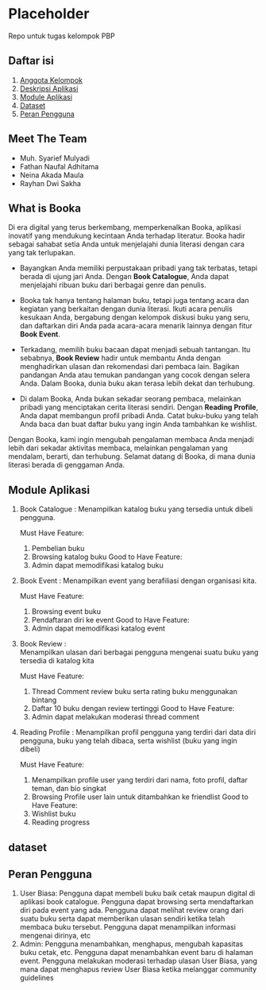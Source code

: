 # Placeholder
Repo untuk tugas kelompok PBP

## Daftar isi
1. [Anggota Kelompok](#meet-the-team)
2. [Deskripsi Aplikasi](#what-is-booka)
3. [Module Aplikasi](#module-aplikasi)
4. [Dataset](#dataset)
5. [Peran Pengguna](#peran-pengguna)

## Meet The Team 
- Muh. Syarief Mulyadi
- Fathan  Naufal Adhitama
- Neina Akada Maula
- Rayhan Dwi Sakha

## What is Booka
Di era digital yang terus berkembang, memperkenalkan Booka, aplikasi inovatif yang mendukung kecintaan Anda terhadap literatur. Booka hadir sebagai sahabat setia Anda untuk menjelajahi dunia literasi dengan cara yang tak terlupakan.

   - Bayangkan Anda memiliki perpustakaan pribadi yang tak terbatas, tetapi berada di ujung jari Anda. Dengan **Book Catalogue**, Anda dapat menjelajahi ribuan buku dari berbagai genre dan penulis. 

   - Booka tak hanya tentang halaman buku, tetapi juga tentang acara dan kegiatan yang berkaitan dengan dunia literasi. Ikuti acara penulis kesukaan Anda, bergabung dengan kelompok diskusi buku yang seru, dan daftarkan diri Anda pada acara-acara menarik lainnya dengan fitur **Book Event**.

   - Terkadang, memilih buku bacaan dapat menjadi sebuah tantangan. Itu sebabnya, **Book Review** hadir untuk membantu Anda dengan menghadirkan ulasan dan rekomendasi dari pembaca lain. Bagikan pandangan Anda atau temukan pandangan yang cocok dengan selera Anda. Dalam Booka, dunia buku akan terasa lebih dekat dan terhubung.

   - Di dalam Booka, Anda bukan sekadar seorang pembaca, melainkan pribadi yang menciptakan cerita literasi sendiri. Dengan **Reading Profile**, Anda dapat membangun profil pribadi Anda. Catat buku-buku yang telah Anda baca dan buat daftar buku yang ingin Anda tambahkan ke wishlist. 

Dengan Booka, kami ingin mengubah pengalaman membaca Anda menjadi lebih dari sekadar aktivitas membaca, melainkan pengalaman yang mendalam, berarti, dan terhubung. Selamat datang di Booka, di mana dunia literasi berada di genggaman Anda.

## Module Aplikasi
1. Book Catalogue :
   Menampilkan katalog buku yang tersedia untuk dibeli pengguna.

   Must Have Feature:
      1. Pembelian buku
      2. Browsing katalog buku
   Good to Have Feature:
      1. Admin dapat memodifikasi katalog buku
   
2. Book Event :
   Menampilkan event yang berafiliasi dengan organisasi kita.

   Must Have Feature:
      1. Browsing event buku
      2. Pendaftaran diri ke event
   Good to Have Feature: 
      1. Admin dapat memodifikasi katalog event
   
3. Book Review :   
   Menampilkan ulasan dari berbagai pengguna mengenai suatu buku yang tersedia di katalog kita

   Must Have Feature:
      1. Thread Comment review buku serta rating buku menggunakan bintang
      2. Daftar 10 buku dengan review tertinggi
   Good to Have Feature: 
      1. Admin dapat melakukan moderasi thread comment
   
4. Reading Profile :
   Menampilkan profil pengguna yang terdiri dari data diri pengguna, buku yang telah dibaca, serta wishlist (buku yang ingin dibeli)

   Must Have Feature:
      1. Menampilkan profile user yang terdiri dari nama, foto profil, daftar teman, dan bio singkat
      2. Browsing Profile user lain untuk ditambahkan ke friendlist
   Good to Have Feature: 
      1. Wishlist buku
      2. Reading progress
   
## dataset


## Peran Pengguna 

1. User Biasa:
     Pengguna dapat membeli buku baik cetak maupun digital di aplikasi book catalogue. Pengguna dapat browsing serta mendaftarkan diri pada event yang ada. Pengguna dapat melihat review orang dari suatu buku serta dapat memberikan ulasan sendiri ketika telah membaca buku tersebut. Pengguna dapat menampilkan informasi mengenai dirinya, etc
2. Admin:
       Pengguna menambahkan, menghapus, mengubah kapasitas buku cetak, etc. Pengguna dapat menambahkan event baru di halaman event. Pengguna melakukan moderasi terhadap ulasan User Biasa, yang mana dapat menghapus review User Biasa ketika melanggar community guidelines
